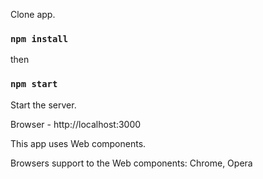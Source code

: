 Clone app.

### `npm install`

then 

### `npm start`
Start the server. 

Browser - http://localhost:3000

This app uses Web components.

Browsers support to the Web components: Chrome, Opera 
